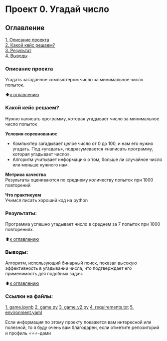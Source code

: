 # Проект 0. Угадай число

## Оглавление  
[1. Описание проекта](README.md#Описание-проекта)  
[2. Какой кейс решаем?](README.md#Какой-кейс-решаем)    
[3. Результат](README.md#Результаты)    
[4. Выводы](README.md#Выводы) 

### Описание проекта    
Угадать загаданное компьютером число за минимальное число попыток.

:arrow_up:[к оглавлению](README.md#Оглавление)


### Какой кейс решаем?    
Нужно написать программу, которая угадывает число за минимальное число попыток

**Условия соревнования:**  
- Компьютер загадывает целое число от 0 до 100, и нам его нужно угадать. Под «угадать», подразумевается «написать программу, которая угадывает число».
- Алгоритм учитывает информацию о том, больше ли случайное число или меньше нужного нам.

**Метрика качества**     
Результаты оцениваются по среднему количеству попыток при 1000 повторений

**Что практикуем**     
Учимся писать хороший код на python


### Результаты:  
Программа успешно угадывает число в среднем за 7 попыток при 1000 повторениях.

⬆️[к оглавлению](README.md#Оглавление)

### Выводы:
Алгоритм, использующий бинарный поиск, показал высокую эффективность в угадывании числа, что подтверждает его применимость для подобных задач.

:arrow_up:[к оглавлению](README.md#Оглавление)


### Ссылки на файлы:
[1. game.ipynb](https://github.com/Dianaman01/ds_block1_1st_hw/blob/c8d1cbc32aef243e236d5eef8b1504733142bf43/project_0/game.ipynb)
[2. game.py](https://github.com/Dianaman01/ds_block1_1st_hw/blob/c8d1cbc32aef243e236d5eef8b1504733142bf43/project_0/game.py)
[3. game_v2.py](https://github.com/Dianaman01/ds_block1_1st_hw/blob/c8d1cbc32aef243e236d5eef8b1504733142bf43/project_0/game_v2.py)
[4. requirements.txt](https://github.com/Dianaman01/ds_block1_1st_hw/blob/c8d1cbc32aef243e236d5eef8b1504733142bf43/project_0/requirements.txt)
[5. environment.yaml](https://github.com/Dianaman01/ds_block1_1st_hw/blob/c8d1cbc32aef243e236d5eef8b1504733142bf43/project_0/environment.yaml)

Если информация по этому проекту покажется вам интересной или полезной, то я буду очень вам благодарен, если отметите репозиторий и профиль ⭐️⭐️⭐️-дами